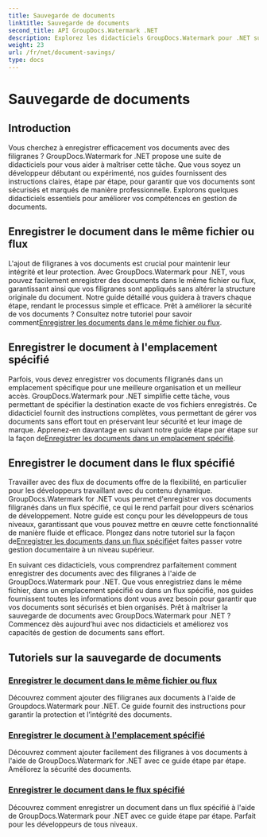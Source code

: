 ```yaml
---
title: Sauvegarde de documents
linktitle: Sauvegarde de documents
second_title: API GroupDocs.Watermark .NET
description: Explorez les didacticiels GroupDocs.Watermark pour .NET sur l'enregistrement de documents avec des filigranes. Découvrez des méthodes étape par étape pour améliorer la sécurité et la gestion des documents.
weight: 23
url: /fr/net/document-savings/
type: docs
---
```

# Sauvegarde de documents

## Introduction

Vous cherchez à enregistrer efficacement vos documents avec des filigranes ? GroupDocs.Watermark for .NET propose une suite de didacticiels pour vous aider à maîtriser cette tâche. Que vous soyez un développeur débutant ou expérimenté, nos guides fournissent des instructions claires, étape par étape, pour garantir que vos documents sont sécurisés et marqués de manière professionnelle. Explorons quelques didacticiels essentiels pour améliorer vos compétences en gestion de documents.

## Enregistrer le document dans le même fichier ou flux
 L'ajout de filigranes à vos documents est crucial pour maintenir leur intégrité et leur protection. Avec GroupDocs.Watermark pour .NET, vous pouvez facilement enregistrer des documents dans le même fichier ou flux, garantissant ainsi que vos filigranes sont appliqués sans altérer la structure originale du document. Notre guide détaillé vous guidera à travers chaque étape, rendant le processus simple et efficace. Prêt à améliorer la sécurité de vos documents ? Consultez notre tutoriel pour savoir comment[Enregistrer les documents dans le même fichier ou flux](./save-document-same-file-stream/).

## Enregistrer le document à l'emplacement spécifié
Parfois, vous devez enregistrer vos documents filigranés dans un emplacement spécifique pour une meilleure organisation et un meilleur accès. GroupDocs.Watermark pour .NET simplifie cette tâche, vous permettant de spécifier la destination exacte de vos fichiers enregistrés. Ce didacticiel fournit des instructions complètes, vous permettant de gérer vos documents sans effort tout en préservant leur sécurité et leur image de marque. Apprenez-en davantage en suivant notre guide étape par étape sur la façon de[Enregistrer les documents dans un emplacement spécifié](./save-document-specified-location/).

## Enregistrer le document dans le flux spécifié
 Travailler avec des flux de documents offre de la flexibilité, en particulier pour les développeurs travaillant avec du contenu dynamique. GroupDocs.Watermark for .NET vous permet d'enregistrer vos documents filigranés dans un flux spécifié, ce qui le rend parfait pour divers scénarios de développement. Notre guide est conçu pour les développeurs de tous niveaux, garantissant que vous pouvez mettre en œuvre cette fonctionnalité de manière fluide et efficace. Plongez dans notre tutoriel sur la façon de[Enregistrer les documents dans un flux spécifié](./save-document-specified-stream/)et faites passer votre gestion documentaire à un niveau supérieur.

En suivant ces didacticiels, vous comprendrez parfaitement comment enregistrer des documents avec des filigranes à l'aide de GroupDocs.Watermark pour .NET. Que vous enregistriez dans le même fichier, dans un emplacement spécifié ou dans un flux spécifié, nos guides fournissent toutes les informations dont vous avez besoin pour garantir que vos documents sont sécurisés et bien organisés. Prêt à maîtriser la sauvegarde de documents avec GroupDocs.Watermark pour .NET ? Commencez dès aujourd’hui avec nos didacticiels et améliorez vos capacités de gestion de documents sans effort.

## Tutoriels sur la sauvegarde de documents
### [Enregistrer le document dans le même fichier ou flux](./save-document-same-file-stream/)
Découvrez comment ajouter des filigranes aux documents à l'aide de Groupdocs.Watermark pour .NET. Ce guide fournit des instructions pour garantir la protection et l’intégrité des documents.
### [Enregistrer le document à l'emplacement spécifié](./save-document-specified-location/)
Découvrez comment ajouter facilement des filigranes à vos documents à l'aide de GroupDocs.Watermark for .NET avec ce guide étape par étape. Améliorez la sécurité des documents.
### [Enregistrer le document dans le flux spécifié](./save-document-specified-stream/)
Découvrez comment enregistrer un document dans un flux spécifié à l'aide de GroupDocs.Watermark pour .NET avec ce guide étape par étape. Parfait pour les développeurs de tous niveaux.